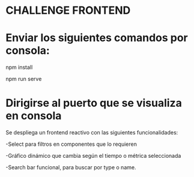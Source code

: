 # CHALLENGE FRONTEND

# Enviar los siguientes comandos por consola:

npm install

npm run serve

# Dirigirse al puerto que se visualiza en consola

Se despliega un frontend reactivo con las siguientes funcionalidades:

-Select para filtros en componentes que lo requieren

-Gráfico dinámico que cambia según el tiempo o métrica seleccionada

-Search bar funcional, para buscar por type o name.